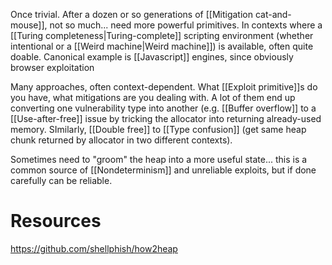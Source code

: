 Once trivial. After a dozen or so generations of [[Mitigation cat-and-mouse]], not so much... need more powerful primitives. In contexts where a [[Turing completeness|Turing-complete]] scripting environment (whether intentional or a [[Weird machine|Weird machine]]) is available, often quite doable. Canonical example is [[Javascript]] engines, since obviously browser exploitation

Many approaches, often context-dependent. What [[Exploit primitive]]s do you have, what mitigations are you dealing with. A lot of them end up converting one vulnerability type into another (e.g. [[Buffer overflow]] to a [[Use-after-free]] issue by tricking the allocator into returning already-used memory. SImilarly, [[Double free]] to [[Type confusion]] (get same heap chunk returned by allocator in two different contexts).

Sometimes need to "groom" the heap into a more useful state... this is a common source of [[Nondeterminism]] and unreliable exploits, but if done carefully can be reliable.

# Resources
https://github.com/shellphish/how2heap
